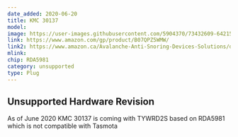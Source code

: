 ```yaml
---
date_added: 2020-06-20
title: KMC 30137
model: 
image: https://user-images.githubusercontent.com/5904370/73432609-64215f80-4343-11ea-88ba-e730ae4c73dc.png
link: https://www.amazon.com/gp/product/B07QPZ5WMW/
link2: https://www.amazon.ca/Avalanche-Anti-Snoring-Devices-Solutions/dp/B07GPBS2B2
mlink: 
chip: RDA5981
category: unsupported
type: Plug
---
```


## Unsupported Hardware Revision
As of June 2020 KMC 30137 is coming with TYWRD2S based on RDA5981 which is not compatible with Tasmota